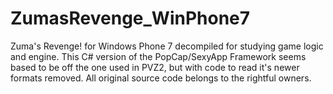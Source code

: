 # ZumasRevenge_WinPhone7
 Zuma's Revenge! for Windows Phone 7 decompiled for studying game logic and engine. This C# version of the PopCap/SexyApp Framework seems based to be off the one used in PVZ2, but with code to read it's newer formats removed. All original source code belongs to the rightful owners.

